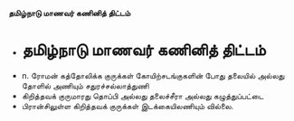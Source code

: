 **தமிழ்நாடு மாணவர் கணினித் திட்டம்**
- # தமிழ்நாடு மாணவர் கணினித் திட்டம்
- n. ரோமன் கத்தோலிக்க குருக்கள் கோயிற்சடங்குகளின் போது தலையில் அல்லது தோளில் அணியும் சதுரச்சல்லாத்துணி
- கிறித்தவக் குருமாரது தொப்பி அல்லது தலைச்சீரா அல்லது கழுத்துப்பட்டை
- பிரான்சிலுள்ள கிறித்தவக் குருக்கள் இடக்கையிலணியும் வில்லை.

